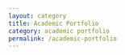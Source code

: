 ```yaml
---
layout: category
title: Academic Portfolio
category: academic portfolio
permalink: /academic-portfolio
---
```


